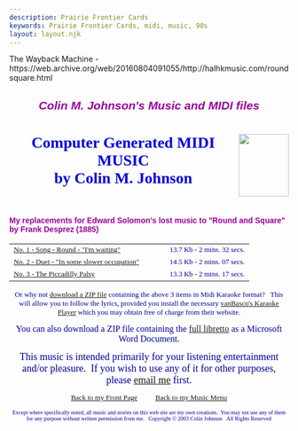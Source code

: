 ```yaml
---
description: Prairie Frontier Cards
keywords: Prairie Frontier Cards, midi, music, 90s
layout: layout.njk
---
```

<body background="/assets/halhkmusic/images/light_marble.jpg" link="#0000ff" vlink="#800080"><!-- BEGIN WAYBACK TOOLBAR INSERT -->
<script>__wm.rw(0);</script>
<div id="wm-ipp-base" lang="en" style="display:none;direction:ltr;">
<div id="wm-ipp" style="position:fixed;left:0;top:0;right:0;">
<div id="donato" style="position:relative;width:100%;">
<div id="donato-base">
<iframe frameborder="0" id="donato-if" scrolling="no" src="https://archive.org/includes/donate.php?as_page=1&amp;platform=wb&amp;referer=https%3A//web.archive.org/web/20160804091055/http%3A//halhkmusic.com/roundsquare.html" style="width:100%; height:100%">
</iframe>
</div>
</div><div id="wm-ipp-inside">
<div id="wm-toolbar" style="position:relative;display:flex;flex-flow:row nowrap;justify-content:space-between;">
<div id="wm-logo" style="/*width:110px;*/padding-top:12px;">
<a href="/web/" title="Wayback Machine home page"><img alt="Wayback Machine" border="0" src="/assets/halhkmusic/images/wayback-toolbar-logo-200.png" srcset="https://web-static.archive.org/_static/images/toolbar/wayback-toolbar-logo-100.png, https://web-static.archive.org/_static/images/toolbar/wayback-toolbar-logo-150.png 1.5x, https://web-static.archive.org/_static/images/toolbar/wayback-toolbar-logo-200.png 2x" style="width:100px"/></a>
</div>
<div class="c" style="display:flex;flex-flow:column nowrap;justify-content:space-between;flex:1;">
<form action="/web/submit" class="u" id="wmtb" method="get" name="wmtb" style="display:flex;flex-direction:row;flex-wrap:nowrap;" target="_top"><input id="wmtbURL" name="url" onfocus="this.focus();this.select();" style="flex:1;" type="text" value="http://halhkmusic.com/roundsquare.html"/><input name="type" type="hidden" value="replay"/><input name="date" type="hidden" value="20160804091055"/><input type="submit" value="Go"/>
</form>
<div style="display:flex;flex-flow:row nowrap;align-items:flex-end;">
<div class="s" id="wm-nav-captures" style="flex:1;">
<a class="t" href="/web/20160804091055*/http://halhkmusic.com/roundsquare.html" title="See a list of every capture for this URL">18 captures</a>
<div class="r" title="Timespan for captures of this URL">18 Mar 2004 - 04 Aug 2016</div>
</div>
<div class="k">
<a href="" id="wm-graph-anchor">
<div id="wm-ipp-sparkline" style="position: relative" title="Explore captures for this URL">
<canvas border="0" height="27" id="wm-sparkline-canvas" width="700"></canvas>
</div>
</a>
</div>
</div>
</div>
<div class="n">
<table>
<tbody>
<!-- NEXT/PREV MONTH NAV AND MONTH INDICATOR -->
<tr class="m">
<td class="b" nowrap="nowrap"><a href="https://web.archive.org/web/20120922024414/http://www.halhkmusic.com:80/roundsquare.html" title="22 Sep 2012"><strong>Sep</strong></a></td>
<td class="c" id="displayMonthEl" title="You are here: 09:10:55 Aug 04, 2016">AUG</td>
<td class="f" nowrap="nowrap">Sep</td>
</tr>
<!-- NEXT/PREV CAPTURE NAV AND DAY OF MONTH INDICATOR -->
<tr class="d">
<td class="b" nowrap="nowrap"><a href="https://web.archive.org/web/20120922024414/http://www.halhkmusic.com:80/roundsquare.html" title="02:44:14 Sep 22, 2012"><img alt="Previous capture" border="0" height="16" src="/assets/halhkmusic/images/wm_tb_prv_on.png" width="14"/></a></td>
<td class="c" id="displayDayEl" style="width:34px;font-size:22px;white-space:nowrap;" title="You are here: 09:10:55 Aug 04, 2016">04</td>
<td class="f" nowrap="nowrap"><img alt="Next capture" border="0" height="16" src="/assets/halhkmusic/images/wm_tb_nxt_off.png" width="14"/></td>
</tr>
<!-- NEXT/PREV YEAR NAV AND YEAR INDICATOR -->
<tr class="y">
<td class="b" nowrap="nowrap"><a href="https://web.archive.org/web/20120922024414/http://www.halhkmusic.com:80/roundsquare.html" title="22 Sep 2012"><strong>2012</strong></a></td>
<td class="c" id="displayYearEl" title="You are here: 09:10:55 Aug 04, 2016">2016</td>
<td class="f" nowrap="nowrap">2017</td>
</tr>
</tbody>
</table>
</div>
<div class="r" style="display:flex;flex-flow:column nowrap;align-items:flex-end;justify-content:space-between;">
<div id="wm-btns" style="text-align:right;height:23px;">
<span class="xxs">
<div id="wm-save-snapshot-success">success</div>
<div id="wm-save-snapshot-fail">fail</div>
<a href="#" id="wm-save-snapshot-open" title="Share via My Web Archive">
<span class="iconochive-web"></span>
</a>
<a href="https://archive.org/account/login.php" id="wm-sign-in" title="Sign In">
<span class="iconochive-person"></span>
</a>
<span class="iconochive-web" id="wm-save-snapshot-in-progress"></span>
</span>
<a class="xxs" href="http://faq.web.archive.org/" style="top:-6px;" title="Get some help using the Wayback Machine"><span class="iconochive-question" style="color:rgb(87,186,244);font-size:160%;"></span></a>
<a href="#close" id="wm-tb-close" style="top:-2px;" title="Close the toolbar"><span class="iconochive-remove-circle" style="color:#888888;font-size:240%;"></span></a>
</div>
<div class="xxs" id="wm-share">
<a href="/web/20160804091055/http://web.archive.org/screenshot/http://halhkmusic.com/roundsquare.html" id="wm-screenshot" title="screenshot">
<span class="wm-icon-screen-shot"></span>
</a>
<a href="#" id="wm-video" title="video">
<span class="iconochive-movies"></span>
</a>
<a data-url="https://web.archive.org/web/20160804091055/http://halhkmusic.com/roundsquare.html" href="#" id="wm-share-facebook" style="margin-right:5px;" target="_blank" title="Share on Facebook"><span class="iconochive-facebook" style="color:#3b5998;font-size:160%;"></span></a>
<a data-url="https://web.archive.org/web/20160804091055/http://halhkmusic.com/roundsquare.html" href="#" id="wm-share-twitter" style="margin-right:5px;" target="_blank" title="Share on Twitter"><span class="iconochive-twitter" style="color:#1dcaff;font-size:160%;"></span></a>
</div>
<div style="padding-right:2px;text-align:right;white-space:nowrap;">
<a class="wm-btn wm-closed" href="#expand" id="wm-expand" onclick="__wm.ex(event);return false;"><span class="iconochive-down-solid" id="wm-expand-icon"></span> <span class="xxs" style="font-size:80%;">About this capture</span></a>
</div>
</div>
</div>
<div id="wm-capinfo" style="border-top:1px solid #777;display:none; overflow: hidden">
<div id="wm-capinfo-notice" source="api"></div>
<div id="wm-capinfo-collected-by">
<div style="background-color:#666;color:#fff;font-weight:bold;text-align:center">COLLECTED BY</div>
<div id="wm-collected-by-content" style="padding:3px;position:relative">
<div style="display:inline-block;vertical-align:top;width:50%;">
<span class="c-logo" style="background-image:url(https://archive.org/services/img/webwidecrawl);"></span>
		Organization: <a href="https://archive.org/details/webwidecrawl" style="color:#33f;" target="_new"><span class="wm-title">Internet Archive</span></a>
<div style="max-height:75px;overflow:hidden;position:relative;">
<div style="position:absolute;top:0;left:0;width:100%;height:75px;background:linear-gradient(to bottom,rgba(255,255,255,0) 0%,rgba(255,255,255,0) 90%,rgba(255,255,255,255) 100%);"></div>
	  The Internet Archive discovers and captures web pages through many different web crawls.

At any given time several distinct crawls are running, some for months, and some every day or longer.

View the web archive through the <a href="http://archive.org/web/web.php">Wayback Machine</a>.
	</div>
</div>
<div style="display:inline-block;vertical-align:top;width:49%;">
<span class="c-logo" style="background-image:url(https://archive.org/services/img/wide00014)"></span>
<div>Collection: <a href="https://archive.org/details/wide00014" style="color:#33f;" target="_new"><span class="wm-title">Wide Crawl Number 14 - Started Mar 4th, 2016 - Ended Sep 15th, 2016</span></a></div>
<div style="max-height:75px;overflow:hidden;position:relative;">
<div style="position:absolute;top:0;left:0;width:100%;height:75px;background:linear-gradient(to bottom,rgba(255,255,255,0) 0%,rgba(255,255,255,0) 90%,rgba(255,255,255,255) 100%);"></div>
<span style="font-family: Arial; font-size: 16px;">The seed for Wide00014 was:</span><br style="font-family: Arial; font-size: 16px;"/><div style="font-family: Arial; font-size: 16px;"><br/></div><div style="font-family: Arial; font-size: 16px;">- Slash pages from every domain on the web:<br/><div><br/></div><div>-- a list of domains using Survey crawl seeds<br/></div><div>-- a list of domains using Wide00012 web graph<br/></div><div>-- a list of domains using Wide00013 web graph<br/></div></div><div style="font-family: Arial; font-size: 16px;"><br/></div><div style="font-family: Arial; font-size: 16px;">- Top ranked pages (up to a max of 100) from every linked-to domain using the Wide00012 inter-domain navigational link graph<br/><div><br/></div><div>-- a ranking of all URLs that have more than one incoming inter-domain link (rank was determined by number of incoming links using Wide00012 inter domain links)<br/></div><div>-- up to a maximum of 100 most highly ranked URLs per domain </div></div><div style="font-family: Arial; font-size: 16px;"><br/></div><span style="font-family: Arial; font-size: 16px;">The seed list contains a total of 431,055,452 URLs</span><br style="font-family: Arial; font-size: 16px;"/><span style="font-family: Arial; font-size: 16px;">The seed list was further filtered to exclude known porn, and link farm, domains</span><br style="font-family: Arial; font-size: 16px;"/><span style="font-family: Arial; font-size: 16px;">The modified seed list contains a total of 428M URLs</span>
</div>
</div>
</div>
</div>
<div id="wm-capinfo-timestamps">
<div style="background-color:#666;color:#fff;font-weight:bold;text-align:center" title="Timestamps for the elements of this page">TIMESTAMPS</div>
<div>
<div id="wm-capresources" style="margin:0 5px 5px 5px;max-height:250px;overflow-y:scroll !important"></div>
<div id="wm-capresources-loading" style="text-align:left;margin:0 20px 5px 5px;display:none"><img alt="loading" src="/assets/halhkmusic/images/loading.gif"/></div>
</div>
</div>
</div></div></div></div><div id="wm-ipp-print">The Wayback Machine - https://web.archive.org/web/20160804091055/http://halhkmusic.com/roundsquare.html</div>
<script type="text/javascript">//<![CDATA[
__wm.bt(700,27,25,2,"web","http://halhkmusic.com/roundsquare.html","20160804091055",1996,"https://web-static.archive.org/_static/",["https://web-static.archive.org/_static/css/banner-styles.css?v=S1zqJCYt","https://web-static.archive.org/_static/css/iconochive.css?v=qtvMKcIJ"], false);
  __wm.rw(1);
//]]></script>
<!-- END WAYBACK TOOLBAR INSERT -->
<h2 align="CENTER"><font color="#990099" face="ARIAL">
<b><i>Colin M. Johnson's Music and MIDI files</i></b></font></h2>
<img align="RIGHT" height="113" src="/assets/halhkmusic/images/cmj_actor.jpg" width="90"/>
<font color="#0000D7" face="Comic Sans MS">
<center>
<h1>Computer Generated MIDI MUSIC<br/>
by Colin M. Johnson<br/> <br/>
</h1></center>
<h4><font color="#990099" face="Arial">My replacements for Edward Solomon's lost music to "Round and Square" by Frank Desprez (1885)
</font></h4><font color="#000099" size="2">
<table align="center" border="0" cellpadding="0" cellspacing="0" width="85%">
<tr>
<td align="left" colspan="1" rowspan="1" width="65%"><font color="#990099" face="" size="2">
<a href="/assets/halhkmusic/midi/rs01.mid">No. 1 - Song - Round - "I'm waiting"</a></font>
</td>
<td align="right" colspan="1" rowspan="1" width="35%">
<font color="#000099" face="" size="2">13.7 Kb - 2 mins. 32 secs.</font>
</td>
</tr>
<tr>
<td align="left" colspan="1" rowspan="1" width="65%"><font face="" size="2">
<a href="/assets/halhkmusic/midi/rs02.mid">No. 2 - Duet - "In some slower occupation"</a></font>
</td>
<td align="right" colspan="1" rowspan="1" width="35%">
<font color="#000099" face="" size="2">14.5 Kb - 2 mins. 07 secs.</font>
</td>
</tr>
<tr>
<td align="left" colspan="1" rowspan="1" width="65%"><font face="" size="2">
<a href="/assets/halhkmusic/midi/rs03.mid">No. 3 - The Piccadilly Palsy</a></font>
</td>
<td align="right" colspan="1" rowspan="1" width="35%">
<font color="#000099" face="" size="2">13.3 Kb - 2 mins. 17 secs.</font>
</td>
</tr>
</table>
<p align="CENTER"><font size="2">
Or why not <a href="zipfiles/roundsquare_karaoke.zip">download a ZIP file</a> containing the above 3 items in Midi Karaoke format?   This will allow you to follow the lyrics, provided you install the necessary <a href="https://web.archive.org/web/20160804091055/http://www.vanbasco.com/">vanBasco's Karaoke Player</a> which you may obtain free of charge from their website.
</font></p>
<p align="CENTER"><font size="3">
You can also download a ZIP file containing the <a href="zipfiles/roundsquare_libretto.zip">full libretto</a> as a Microsoft Word Document.</font></p>
<p align="CENTER"><font size="4">This music is intended primarily for your listening entertainment and/or pleasure.  If you wish to use any of it for other purposes, please <a href="emailme.html"> email me</a> first. </font></p>
<p align="CENTER">
<a href="index.html">Back to my Front Page</a>          
<a href="cmj_music.html">Back to my Music Menu</a></p>
<p align="center"><font face="Verdana" size="1">
Except where specifically noted, all music and stories on this web site are my own creations.  You may not use any of them for any purpose without written permission from me.   Copyright © 2003 Colin Johnson   All Rights Reserved<br/>
</font>
</p></font></font></body>